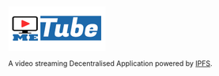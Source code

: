 ![MeTube](src/components/metube.png)

A video streaming Decentralised Application powered by [IPFS](https://ipfs.io/). 

